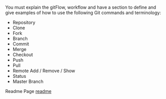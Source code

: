You must explain the gitFlow, workflow and have a section to define and give examples of how to use the following Git commands and terminology:

- Repository
- Clone
- Fork
- Branch
- Commit
- Merge
- Checkout
- Push
- Pull 
- Remote Add / Remove / Show
- Status
- Master Branch

Readme Page [readme]()


